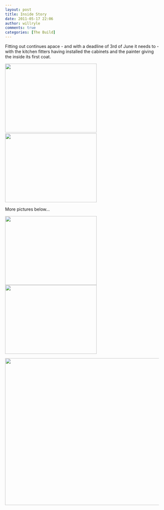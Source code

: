 ```yaml
---
layout: post
title: Inside Story
date: 2011-05-17 22:06
author: willryle
comments: true
categories: [The Build]
---
```

Fitting out continues apace - and with a deadline of 3rd of June it needs to - with the kitchen fitters having installed the cabinets and the painter giving the inside its first coat.

<a href="http://willryle.files.wordpress.com/2011/05/fitting-out-014.jpg"><img class="alignnone size-medium wp-image-639" title="Kitchen 01" src="http://willryle.files.wordpress.com/2011/05/fitting-out-014.jpg?w=300" alt="" width="300" height="225" /></a> <a href="http://willryle.files.wordpress.com/2011/05/fitting-out-036.jpg" target="_blank"><img class="alignright size-medium wp-image-640" title="Kitchen 02" src="http://willryle.files.wordpress.com/2011/05/fitting-out-036.jpg?w=300" alt="" width="300" height="225" /></a>

More pictures below...

<!--more-->

<a href="http://willryle.files.wordpress.com/2011/05/fitting-out-010.jpg" target="_blank"><img class="size-medium wp-image-641 alignnone" title="Hallway" src="http://willryle.files.wordpress.com/2011/05/fitting-out-010.jpg?w=300" alt="" width="300" height="225" /></a><a href="http://willryle.files.wordpress.com/2011/05/fitting-out-019.jpg" target="_blank"><img class="alignright size-medium wp-image-642" title="Pool room" src="http://willryle.files.wordpress.com/2011/05/fitting-out-019.jpg?w=300" alt="" width="300" height="225" /></a>
<p style="text-align:center;"><a href="http://willryle.files.wordpress.com/2011/05/fitting-out-008.jpg" target="_blank"><img class="aligncenter size-full wp-image-643" title="End of the rainbow" src="http://willryle.files.wordpress.com/2011/05/fitting-out-008.jpg" alt="" width="640" height="480" /></a></p>

